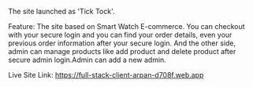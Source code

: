 The site launched as 'Tick Tock'. 

Feature: The site based on Smart Watch E-commerce. You can checkout with your secure login and you can find your order details, even your previous order information after your secure login. And the other side, admin can manage products like add product and delete product after secure admin login.Admin can add a new admin.

Live Site Link: https://full-stack-client-arpan-d708f.web.app
